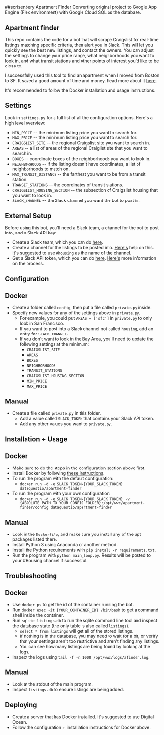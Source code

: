 ##scrisenbery Apartment Finder
Converting original project to Google App Engine (Flex environment) with Google Cloud SQL as the database.


Apartment finder
-------------------

This repo contains the code for a bot that will scrape Craigslist for real-time listings matching specific criteria, then alert you in Slack.  This will let you quickly see the best new listings, and contact the owners.  You can adjust the settings to change your price range, what neighborhoods you want to look in, and what transit stations and other points of interest you'd like to be close to.

I successfully used this tool to find an apartment when I moved from Boston to SF.  It saved a good amount of time and money.  Read more about it [here](https://www.dataquest.io/blog/apartment-finding-slackbot/).

It's recommended to follow the Docker installation and usage instructions.

Settings
--------------------

Look in `settings.py` for a full list of all the configuration options.  Here's a high level overview:

* `MIN_PRICE` -- the minimum listing price you want to search for.
* `MAX_PRICE` -- the minimum listing price you want to search for.
* `CRAIGSLIST_SITE` -- the regional Craigslist site you want to search in.
* `AREAS` -- a list of areas of the regional Craiglist site that you want to search in.
* `BOXES` -- coordinate boxes of the neighborhoods you want to look in.
* `NEIGHBORHOODS` -- if the listing doesn't have coordinates, a list of neighborhoods to match on.
* `MAX_TRANSIT_DISTANCE` -- the farthest you want to be from a transit station.
* `TRANSIT_STATIONS` -- the coordinates of transit stations.
* `CRAIGSLIST_HOUSING_SECTION` -- the subsection of Craigslist housing that you want to look in.
* `SLACK_CHANNEL` -- the Slack channel you want the bot to post in.

External Setup
--------------------

Before using this bot, you'll need a Slack team, a channel for the bot to post into, and a Slack API key:

* Create a Slack team, which you can do [here](https://slack.com/create#email).  
* Create a channel for the listings to be posted into.  [Here's](https://get.slack.help/hc/en-us/articles/201402297-Creating-a-channel) help on this.  It's suggested to use `#housing` as the name of the channel.
* Get a Slack API token, which you can do [here](https://api.slack.com/docs/oauth-test-tokens).  [Here's](https://get.slack.help/hc/en-us/articles/215770388-Creating-and-regenerating-API-tokens) more information on the process.

Configuration
--------------------

## Docker

* Create a folder called `config`, then put a file called `private.py` inside.
* Specify new values for any of the settings above in `private.py`.
    * For example, you could put `AREAS = ['sfc']` in `private.py` to only look in San Francisco.
    * If you want to post into a Slack channel not called `housing`, add an entry for `SLACK_CHANNEL`.
    * If you don't want to look in the Bay Area, you'll need to update the following settings at the minimum:
        * `CRAIGSLIST_SITE`
        * `AREAS`
        * `BOXES`
        * `NEIGHBORHOODS`
        * `TRANSIT_STATIONS`
        * `CRAIGSLIST_HOUSING_SECTION`
        * `MIN_PRICE`
        * `MAX_PRICE`

## Manual

* Create a file called `private.py` in this folder.
    * Add a value called `SLACK_TOKEN` that contains your Slack API token.
    * Add any other values you want to `private.py`.

Installation + Usage
--------------------

## Docker

* Make sure to do the steps in the configuration section above first.
* Install Docker by following [these instructions](https://docs.docker.com/engine/installation/).
* To run the program with the default configuration:
    * `docker run -d -e SLACK_TOKEN={YOUR_SLACK_TOKEN} dataquestio/apartment-finder`
* To run the program with your own configuration:
    * `docker run -d -e SLACK_TOKEN={YOUR_SLACK_TOKEN} -v {ABSOLUTE_PATH_TO_YOUR_CONFIG_FOLDER}:/opt/wwc/apartment-finder/config dataquestio/apartment-finder`
    
## Manual

* Look in the `Dockerfile`, and make sure you install any of the apt packages listed there.
* Install Python 3 using Anaconda or another method.
* Install the Python requirements with `pip install -r requirements.txt`.
* Run the program with `python main_loop.py`. Results will be posted to your #Housing channel if successful.

Troubleshooting
---------------------

## Docker

* Use `docker ps` to get the id of the container running the bot.
* Run `docker exec -it {YOUR_CONTAINER_ID} /bin/bash` to get a command shell inside the container.
* Run `sqlite listings.db` to run the sqlite command line tool and inspect the database state (the only table is also called `listings`).
    * `select * from listings` will get all of the stored listings.
    * If nothing is in the database, you may need to wait for a bit, or verify that your settings aren't too restrictive and aren't finding any listings.
    * You can see how many listings are being found by looking at the logs.
* Inspect the logs using `tail -f -n 1000 /opt/wwc/logs/afinder.log`.

## Manual

* Look at the stdout of the main program.
* Inspect `listings.db` to ensure listings are being added.

Deploying
---------------------

* Create a server that has Docker installed.  It's suggested to use Digital Ocean.
* Follow the configuration + installation instructions for Docker above.
